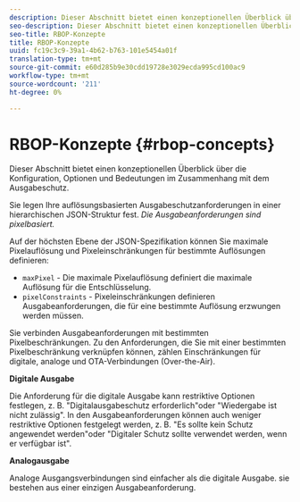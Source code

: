 ```yaml
---
description: Dieser Abschnitt bietet einen konzeptionellen Überblick über die Konfiguration, Optionen und Bedeutungen im Zusammenhang mit dem Ausgabeschutz.
seo-description: Dieser Abschnitt bietet einen konzeptionellen Überblick über die Konfiguration, Optionen und Bedeutungen im Zusammenhang mit dem Ausgabeschutz.
seo-title: RBOP-Konzepte
title: RBOP-Konzepte
uuid: fc19c3c9-39a1-4b62-b763-101e5454a01f
translation-type: tm+mt
source-git-commit: e60d285b9e30cdd19728e3029ecda995cd100ac9
workflow-type: tm+mt
source-wordcount: '211'
ht-degree: 0%

---
```



# RBOP-Konzepte {#rbop-concepts}

Dieser Abschnitt bietet einen konzeptionellen Überblick über die Konfiguration, Optionen und Bedeutungen im Zusammenhang mit dem Ausgabeschutz.

Sie legen Ihre auflösungsbasierten Ausgabeschutzanforderungen in einer hierarchischen JSON-Struktur fest. *Die Ausgabeanforderungen sind pixelbasiert.*

Auf der höchsten Ebene der JSON-Spezifikation können Sie maximale Pixelauflösung und Pixeleinschränkungen für bestimmte Auflösungen definieren:

* `maxPixel` - Die maximale Pixelauflösung definiert die maximale Auflösung für die Entschlüsselung.
* `pixelConstraints` - Pixeleinschränkungen definieren Ausgabeanforderungen, die für eine bestimmte Auflösung erzwungen werden müssen.

Sie verbinden Ausgabeanforderungen mit bestimmten Pixelbeschränkungen. Zu den Anforderungen, die Sie mit einer bestimmten Pixelbeschränkung verknüpfen können, zählen Einschränkungen für digitale, analoge und OTA-Verbindungen (Over-the-Air).

**Digitale Ausgabe**

Die Anforderung für die digitale Ausgabe kann restriktive Optionen festlegen, z. B. &quot;Digitalausgabeschutz erforderlich&quot;oder &quot;Wiedergabe ist nicht zulässig&quot;. In den Ausgabeanforderungen können auch weniger restriktive Optionen festgelegt werden, z. B. &quot;Es sollte kein Schutz angewendet werden&quot;oder &quot;Digitaler Schutz sollte verwendet werden, wenn er verfügbar ist&quot;.

**Analogausgabe**

Analoge Ausgangsverbindungen sind einfacher als die digitale Ausgabe. sie bestehen aus einer einzigen Ausgabeanforderung.
